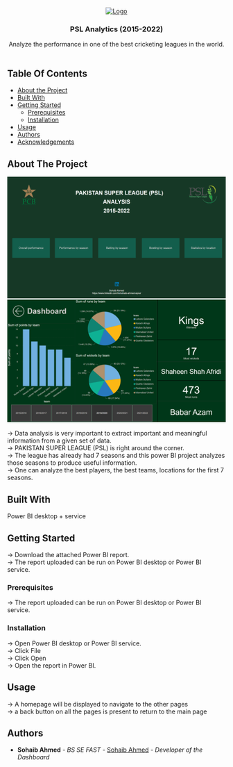 <br/>
<p align="center">
  <a href="https://github.com/sohaibahmedsipra/public-projects/tree/main/PSL%20analysis%20Dashboard%20Power%20BI">
    <img src="https://upload.wikimedia.org/wikipedia/en/2/24/Official_logo_of_Pakistan_Super_League.png" alt="Logo" width="80" height="80">
  </a>

  <h3 align="center">PSL Analytics (2015-2022)</h3>

  <p align="center">
    Analyze the performance in one of the best cricketing leagues in the world.
    <br/>
    <br/>
  </p>
</p>



## Table Of Contents

* [About the Project](#about-the-project)
* [Built With](#built-with)
* [Getting Started](#getting-started)
  * [Prerequisites](#prerequisites)
  * [Installation](#installation)
* [Usage](#usage)
* [Authors](#authors)
* [Acknowledgements](#acknowledgements)

## About The Project

![Screen Shot](https://github.com/sohaibahmedsipra/public-projects/blob/main/PSL%20analysis%20Dashboard%20Power%20BI/Pictures/Homepage.png?raw=true)
![Screen Shot](https://github.com/sohaibahmedsipra/public-projects/blob/main/PSL%20analysis%20Dashboard%20Power%20BI/Pictures/Performance.png?raw=true)



-> Data analysis is very important to extract important and meaningful information from a given set of data. <br>
-> PAKISTAN SUPER LEAGUE (PSL) is right around the corner. <br>
-> The league has already had 7 seasons and this power BI project analyzes those seasons to produce useful information. <br>
-> One can analyze the best players, the best teams, locations for the first 7 seasons. <br>

## Built With

Power BI desktop + service

## Getting Started

-> Download the attached Power BI report. </br>
-> The report uploaded can be run on Power BI desktop or Power BI service. 

### Prerequisites

-> The report uploaded can be run on Power BI desktop or Power BI service. <br>

### Installation

-> Open Power BI desktop or Power BI service.<br>
-> Click File<br>
-> Click Open<br>
-> Open the report in Power BI.<br>

## Usage

-> A homepage will be displayed to navigate to the other pages<br>
-> a back button on all the pages is present to return to the main page<br>



## Authors

* **Sohaib Ahmed** - *BS SE FAST* - [Sohaib Ahmed](https://www.linkedin.com/in/sohaib-ahmed-sipra/) - *Developer of the Dashboard*
